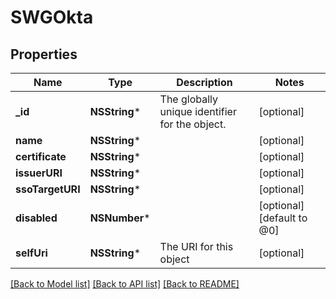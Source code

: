 # SWGOkta

## Properties
Name | Type | Description | Notes
------------ | ------------- | ------------- | -------------
**_id** | **NSString*** | The globally unique identifier for the object. | [optional] 
**name** | **NSString*** |  | [optional] 
**certificate** | **NSString*** |  | [optional] 
**issuerURI** | **NSString*** |  | [optional] 
**ssoTargetURI** | **NSString*** |  | [optional] 
**disabled** | **NSNumber*** |  | [optional] [default to @0]
**selfUri** | **NSString*** | The URI for this object | [optional] 

[[Back to Model list]](../README.md#documentation-for-models) [[Back to API list]](../README.md#documentation-for-api-endpoints) [[Back to README]](../README.md)


